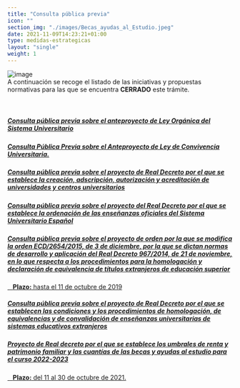 ```yaml
---
title: "Consulta pública previa"
icon: ""
section_img: "./images/Becas_ayudas_al_Estudio.jpeg"
date: 2021-11-09T14:23:21+01:00
type: medidas-estrategicas
layout: "single"
weight: 1
---
```

<article id="message_form" >
            <div class="container container-xl sp">
                    <div class="col-12 content">
                        <div class="row">
                            <div class="col-sm-3 col-md-2 icon">
								<img src="{{<siteurl>}}images/participacion_publica_70X50.jpg" class="img-fluid"  alt="image" />
                            </div>
                            <div class="col-sm-9 col-md-10 message">
								 <div class="text">
							A continuación se recoge el listado de las iniciativas y propuestas normativas para las que se encuentra <b>CERRADO</b> este trámite.  <br>
								</i></a>
                                </div>	
                            </div>
                        </div>
					</div>
			</div>	
</article>	
<br><br>
<div class="col-12 public_info_label">
							<a class="card" href="{{<siteurl>}}tu-administracion/transparencia-y-gobierno-abierto/participacion-publica/consulta-previa/anteproyecto-ley-organica" >
                            <div class="card-body">
                                <h5 class="card-title">Consulta pública previa sobre el anteproyecto de Ley Orgánica del Sistema Universitario</h5>
                                <i class="icon far fa-arrow-alt-circle-right"></i>
                                <i class="icon hover fas fa-arrow-alt-circle-right"></i>
							</div>
							</a>
					</div>
					<div class="col-12 public_info_label">
							<a class="card" href="{{<siteurl>}}tu-administracion/transparencia-y-gobierno-abierto/participacion-publica/consulta-previa/anteproyecto-convivencia">
                            <div class="card-body">
                                <h5 class="card-title">Consulta Pública Previa sobre el Anteproyecto de Ley de Convivencia Universitaria.</h5>
                                <i class="icon far fa-arrow-alt-circle-right"></i>
                                <i class="icon hover fas fa-arrow-alt-circle-right"></i>
							</div>
							</a>
					</div>
					<div class="col-12 public_info_label">
							<a class="card" href="{{<siteurl>}}tu-administracion/transparencia-y-gobierno-abierto/participacion-publica/consulta-previa/rd-creacion-universidades">
                            <div class="card-body">
                                <h5 class="card-title">Consulta pública previa sobre el proyecto de Real Decreto por el que se establece la creación, adscripción, autorización y acreditación de universidades y centros universitarios</h5>
                                <i class="icon far fa-arrow-alt-circle-right"></i>
                                <i class="icon hover fas fa-arrow-alt-circle-right"></i>
							</div>
							</a>
					</div>
					<div class="col-12 public_info_label">
							<a class="card" href="{{<siteurl>}}tu-administracion/transparencia-y-gobierno-abierto/participacion-publica/consulta-previa/rd-ordenacion-enseñanza">
                            <div class="card-body">
                                <h5 class="card-title">Consulta pública previa sobre el proyecto del Real Decreto por el que se establece la ordenación de las enseñanzas oficiales del Sistema Universitario Español</h5>
                                <i class="icon far fa-arrow-alt-circle-right"></i>
                                <i class="icon hover fas fa-arrow-alt-circle-right"></i>
							</div>
							</a>
					</div>
					<div class="col-12 public_info_label">
							<a class="card" href="{{<siteurl>}}tu-administracion/transparencia-y-gobierno-abierto/participacion-publica/consulta-previa/proyecto-orden-ecd" >
                            <div class="card-body">
                                <h5 class="card-title">Consulta pública previa sobre el proyecto de orden por la que se modifica la orden ECD/2654/2015, de 3 de diciembre, por la que se dictan normas de desarrollo y aplicación del Real Decreto 967/2014, de 21 de noviembre, en lo que respecta a los procedimientos para la homologación y declaración de equivalencia de títulos extranjeros de educación superior</h5>
								&nbsp;&nbsp; <b>Plazo:</b> hasta el 11 de octubre de 2019
                                <i class="icon far fa-arrow-alt-circle-right"></i>
                                <i class="icon hover fas fa-arrow-alt-circle-right"></i>
							</div>
							</a>
					</div>
					<div class="col-12 public_info_label">
							<a class="card" href="{{<siteurl>}}tu-administracion/transparencia-y-gobierno-abierto/participacion-publica/consulta-previa/rd-proyecto-homologacion" >
                            <div class="card-body">
                                <h5 class="card-title">Consulta pública previa sobre el proyecto de Real Decreto por el que se establecen las condiciones y los procedimientos de homologación, de equivalencias y de convalidación de enseñanzas universitarias de sistemas educativos extranjeros</h5>
                                <i class="icon far fa-arrow-alt-circle-right"></i>
                                <i class="icon hover fas fa-arrow-alt-circle-right"></i>
							</div>
							</a>
					</div>
					<div class="col-12 public_info_label">
							<a class="card" href="https://www.educacionyfp.gob.es/servicios-al-ciudadano/informacion-publica/audiencia-informacion-publica/cerrados/2021/prd-umbrales-renta-2022-23.html" target="_blank">
                            <div class="card-body">
                                <h5 class="card-title">Proyecto de Real decreto por el que se establece los umbrales de renta y patrimonio familiar y las cuantías de las becas y ayudas al estudio para el curso 2022-2023
								</h5>
								&nbsp;&nbsp; <b>Plazo:</b> del 11 al 30 de octubre de 2021.
                                <i class="icon far fa-arrow-alt-circle-right"></i>
                                <i class="icon hover fas fa-arrow-alt-circle-right"></i>
							</div>
							</a>
					</div>			
